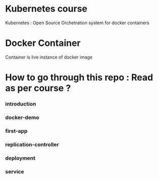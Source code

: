 # Kubernetes course

Kubernetes : Open Source Orchetration 
system for docker containers


# Docker Container

Container is live instance of docker image




# How to go through this repo : Read as per course ?

### introduction

### docker-demo

### first-app

### replication-controller

### deployment

### service
